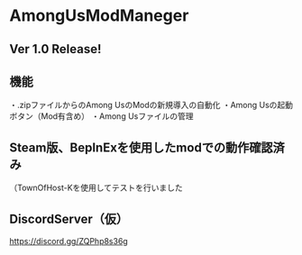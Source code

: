 # AmongUsModManeger

## Ver 1.0 Release!

## 機能
・.zipファイルからのAmong UsのModの新規導入の自動化
・Among Usの起動ボタン（Mod有含め）
・Among Usファイルの管理

## Steam版、BepInExを使用したmodでの動作確認済み
（TownOfHost-Kを使用してテストを行いました


## DiscordServer（仮）
https://discord.gg/ZQPhp8s36g
